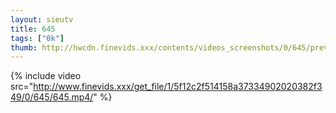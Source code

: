 ```yaml
--- 
layout: sieutv
title: 645
tags: ["0k"]
thumb: http://hwcdn.finevids.xxx/contents/videos_screenshots/0/645/preview.mp4.jpg
---
```

{% include video src="http://www.finevids.xxx/get_file/1/5f12c2f514158a37334902020382f349/0/645/645.mp4/" %} 
